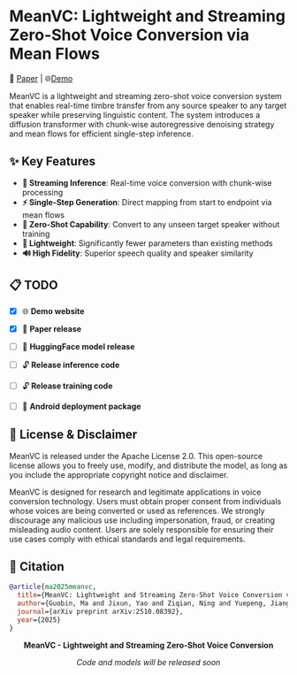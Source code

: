 # MeanVC: Lightweight and Streaming Zero-Shot Voice Conversion via Mean Flows

📑 [Paper](https://www.arxiv.org/pdf/2510.08392) |  🌐[Demo](https://aslp-lab.github.io/MeanVC/)

MeanVC is a lightweight and streaming zero-shot voice conversion system that enables real-time timbre transfer from any source speaker to any target speaker while preserving linguistic content. The system introduces a diffusion transformer with chunk-wise autoregressive denoising strategy and mean flows for efficient single-step inference.

## ✨ Key Features

- **🚀 Streaming Inference**: Real-time voice conversion with chunk-wise processing
- **⚡ Single-Step Generation**: Direct mapping from start to endpoint via mean flows
- **🎯 Zero-Shot Capability**: Convert to any unseen target speaker without training
- **💾 Lightweight**: Significantly fewer parameters than existing methods
- **🔊 High Fidelity**: Superior speech quality and speaker similarity


## 📋 TODO

- [x] 🌐 **Demo website**
- [x] 📝 **Paper release**
- [ ] 🤗 **HuggingFace model release**
- [ ] 🔓 **Release inference code**
- [ ] 🔓 **Release training code**
- [ ] 📱 **Android deployment package**



##  📜 License & Disclaimer

MeanVC is released under the Apache License 2.0. This open-source license allows you to freely use, modify, and distribute the model, as long as you include the appropriate copyright notice and disclaimer.

MeanVC is designed for research and legitimate applications in voice conversion technology. Users must obtain proper consent from individuals whose voices are being converted or used as references. We strongly discourage any malicious use including impersonation, fraud, or creating misleading audio content. Users are solely responsible for ensuring their use cases comply with ethical standards and legal requirements.


## 📄 Citation

```bibtex
@article{ma2025meanvc,
  title={MeanVC: Lightweight and Streaming Zero-Shot Voice Conversion via Mean Flows},
  author={Guobin, Ma and Jixun, Yao and Ziqian, Ning and Yuepeng, Jiang and Lingxin, Xiong and Lei, Xie and Pengcheng, Zhu},
  journal={arXiv preprint arXiv:2510.08392},
  year={2025}
}
```


<div align="center">

**MeanVC - Lightweight and Streaming Zero-Shot Voice Conversion**

*Code and models will be released soon*

</div>

